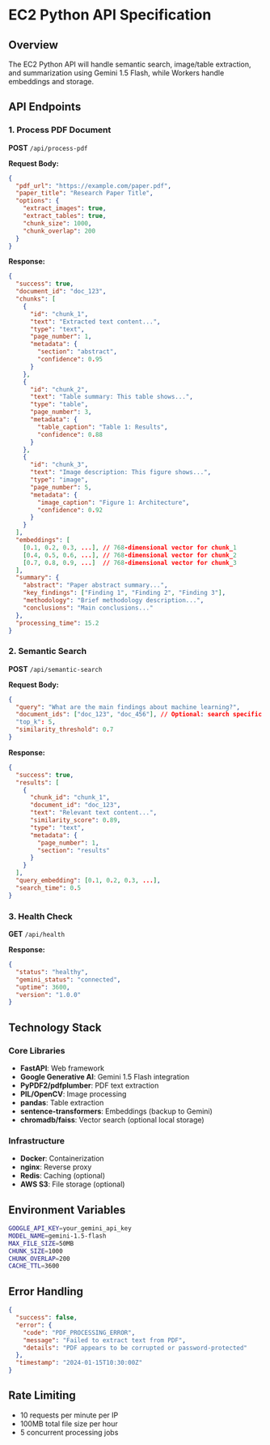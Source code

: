 # EC2 Python API Specification

## Overview
The EC2 Python API will handle semantic search, image/table extraction, and summarization using Gemini 1.5 Flash, while Workers handle embeddings and storage.

## API Endpoints

### 1. Process PDF Document
**POST** `/api/process-pdf`

**Request Body:**
```json
{
  "pdf_url": "https://example.com/paper.pdf",
  "paper_title": "Research Paper Title",
  "options": {
    "extract_images": true,
    "extract_tables": true,
    "chunk_size": 1000,
    "chunk_overlap": 200
  }
}
```

**Response:**
```json
{
  "success": true,
  "document_id": "doc_123",
  "chunks": [
    {
      "id": "chunk_1",
      "text": "Extracted text content...",
      "type": "text",
      "page_number": 1,
      "metadata": {
        "section": "abstract",
        "confidence": 0.95
      }
    },
    {
      "id": "chunk_2", 
      "text": "Table summary: This table shows...",
      "type": "table",
      "page_number": 3,
      "metadata": {
        "table_caption": "Table 1: Results",
        "confidence": 0.88
      }
    },
    {
      "id": "chunk_3",
      "text": "Image description: This figure shows...",
      "type": "image", 
      "page_number": 5,
      "metadata": {
        "image_caption": "Figure 1: Architecture",
        "confidence": 0.92
      }
    }
  ],
  "embeddings": [
    [0.1, 0.2, 0.3, ...], // 768-dimensional vector for chunk_1
    [0.4, 0.5, 0.6, ...], // 768-dimensional vector for chunk_2
    [0.7, 0.8, 0.9, ...]  // 768-dimensional vector for chunk_3
  ],
  "summary": {
    "abstract": "Paper abstract summary...",
    "key_findings": ["Finding 1", "Finding 2", "Finding 3"],
    "methodology": "Brief methodology description...",
    "conclusions": "Main conclusions..."
  },
  "processing_time": 15.2
}
```

### 2. Semantic Search
**POST** `/api/semantic-search`

**Request Body:**
```json
{
  "query": "What are the main findings about machine learning?",
  "document_ids": ["doc_123", "doc_456"], // Optional: search specific docs
  "top_k": 5,
  "similarity_threshold": 0.7
}
```

**Response:**
```json
{
  "success": true,
  "results": [
    {
      "chunk_id": "chunk_1",
      "document_id": "doc_123",
      "text": "Relevant text content...",
      "similarity_score": 0.89,
      "type": "text",
      "metadata": {
        "page_number": 1,
        "section": "results"
      }
    }
  ],
  "query_embedding": [0.1, 0.2, 0.3, ...],
  "search_time": 0.5
}
```

### 3. Health Check
**GET** `/api/health`

**Response:**
```json
{
  "status": "healthy",
  "gemini_status": "connected",
  "uptime": 3600,
  "version": "1.0.0"
}
```

## Technology Stack

### Core Libraries
- **FastAPI**: Web framework
- **Google Generative AI**: Gemini 1.5 Flash integration
- **PyPDF2/pdfplumber**: PDF text extraction
- **PIL/OpenCV**: Image processing
- **pandas**: Table extraction
- **sentence-transformers**: Embeddings (backup to Gemini)
- **chromadb/faiss**: Vector search (optional local storage)

### Infrastructure
- **Docker**: Containerization
- **nginx**: Reverse proxy
- **Redis**: Caching (optional)
- **AWS S3**: File storage (optional)

## Environment Variables
```bash
GOOGLE_API_KEY=your_gemini_api_key
MODEL_NAME=gemini-1.5-flash
MAX_FILE_SIZE=50MB
CHUNK_SIZE=1000
CHUNK_OVERLAP=200
CACHE_TTL=3600
```

## Error Handling
```json
{
  "success": false,
  "error": {
    "code": "PDF_PROCESSING_ERROR",
    "message": "Failed to extract text from PDF",
    "details": "PDF appears to be corrupted or password-protected"
  },
  "timestamp": "2024-01-15T10:30:00Z"
}
```

## Rate Limiting
- 10 requests per minute per IP
- 100MB total file size per hour
- 5 concurrent processing jobs
